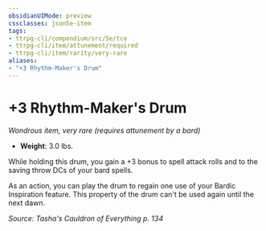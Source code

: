 ```yaml
---
obsidianUIMode: preview
cssclasses: json5e-item
tags:
- ttrpg-cli/compendium/src/5e/tce
- ttrpg-cli/item/attunement/required
- ttrpg-cli/item/rarity/very-rare
aliases: 
- "+3 Rhythm-Maker's Drum"
---
```

# +3 Rhythm-Maker's Drum
*Wondrous item, very rare (requires attunement by a bard)*  

- **Weight**: 3.0 lbs.

While holding this drum, you gain a +3 bonus to spell attack rolls and to the saving throw DCs of your bard spells.

As an action, you can play the drum to regain one use of your Bardic Inspiration feature. This property of the drum can't be used again until the next dawn.

*Source: Tasha's Cauldron of Everything p. 134*